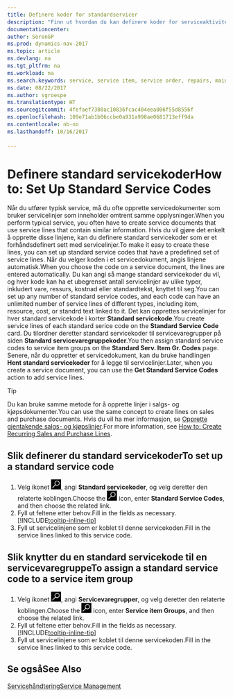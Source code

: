 ```yaml
---
title: Definere koder for standardservicer
description: "Finn ut hvordan du kan definere koder for serviceaktiviteter som utføres ofte."
documentationcenter: 
author: SorenGP
ms.prod: dynamics-nav-2017
ms.topic: article
ms.devlang: na
ms.tgt_pltfrm: na
ms.workload: na
ms.search.keywords: service, service item, service order, repairs, maintenance
ms.date: 08/22/2017
ms.author: sgroespe
ms.translationtype: HT
ms.sourcegitcommit: 4fefaef7380ac10836fcac404eea006f55d8556f
ms.openlocfilehash: 109e71ab1b06ccbe0a931a998ae0681713eff9da
ms.contentlocale: nb-no
ms.lasthandoff: 10/16/2017

---
```


# <a name="how-to-set-up-standard-service-codes"></a><span data-ttu-id="75d43-103">Definere standard servicekoder</span><span class="sxs-lookup"><span data-stu-id="75d43-103">How to: Set Up Standard Service Codes</span></span>
<span data-ttu-id="75d43-104">Når du utfører typisk service, må du ofte opprette servicedokumenter som bruker servicelinjer som inneholder omtrent samme opplysninger.</span><span class="sxs-lookup"><span data-stu-id="75d43-104">When you perform typical service, you often have to create service documents that use service lines that contain similar information.</span></span> <span data-ttu-id="75d43-105">Hvis du vil gjøre det enkelt å opprette disse linjene, kan du definere standard servicekoder som er et forhåndsdefinert sett med servicelinjer.</span><span class="sxs-lookup"><span data-stu-id="75d43-105">To make it easy to create these lines, you can set up standard service codes that have a predefined set of service lines.</span></span> <span data-ttu-id="75d43-106">Når du velger koden i et servicedokument, angis linjene automatisk.</span><span class="sxs-lookup"><span data-stu-id="75d43-106">When you choose the code on a service document, the lines are entered automatically.</span></span> <span data-ttu-id="75d43-107">Du kan angi så mange standard servicekoder du vil, og hver kode kan ha et ubegrenset antall servicelinjer av ulike typer, inkludert vare, ressurs, kostnad eller standardtekst, knyttet til seg.</span><span class="sxs-lookup"><span data-stu-id="75d43-107">You can set up any number of standard service codes, and each code can have an unlimited number of service lines of different types, including item, resource, cost, or standrd text linked to it.</span></span> <span data-ttu-id="75d43-108">Det kan opprettes servicelinjer for hver standard servicekode i korter **Standard servicekode**.</span><span class="sxs-lookup"><span data-stu-id="75d43-108">You create service lines of each standard serice code on the **Standard Service Code** card.</span></span> <span data-ttu-id="75d43-109">Du tilordner deretter standard servicekoder til servicevaregrupper på siden **Standard servicevaregruppekoder**.</span><span class="sxs-lookup"><span data-stu-id="75d43-109">You then assign standard service codes to service item groups on the **Standard Serv. Item Gr. Codes** page.</span></span> <span data-ttu-id="75d43-110">Senere, når du oppretter et servicedokument, kan du bruke handlingen **Hent standard servicekoder** for å legge til servicelinjer.</span><span class="sxs-lookup"><span data-stu-id="75d43-110">Later, when you create a service document, you can use the **Get Standard Service Codes** action to add service lines.</span></span>  
  
> [!Tip]
>  <span data-ttu-id="75d43-111">Du kan bruke samme metode for å opprette linjer i salgs- og kjøpsdokumenter.</span><span class="sxs-lookup"><span data-stu-id="75d43-111">You can use the same concept to create lines on sales and purchase documents.</span></span> <span data-ttu-id="75d43-112">Hvis du vil ha mer informasjon, se [Opprette gjentakende salgs- og kjøpslinjer](sales-how-work-standard-lines.md).</span><span class="sxs-lookup"><span data-stu-id="75d43-112">For more information, see [How to: Create Recurring Sales and Purchase Lines](sales-how-work-standard-lines.md).</span></span>    
  
## <a name="to-set-up-a-standard-service-code"></a><span data-ttu-id="75d43-113">Slik definerer du standard servicekoder</span><span class="sxs-lookup"><span data-stu-id="75d43-113">To set up a standard service code</span></span>    
1. <span data-ttu-id="75d43-114">Velg ikonet ![Søk etter side eller rapport](media/ui-search/search_small.png "Søk etter side eller rapport"), angi **Standard servicekoder**, og velg deretter den relaterte koblingen.</span><span class="sxs-lookup"><span data-stu-id="75d43-114">Choose the ![Search for Page or Report](media/ui-search/search_small.png "Search for Page or Report icon") icon, enter **Standard Service Codes**, and then choose the related link.</span></span>  
2. <span data-ttu-id="75d43-115">Fyll ut feltene etter behov.</span><span class="sxs-lookup"><span data-stu-id="75d43-115">Fill in the fields as necessary.</span></span> [!INCLUDE[tooltip-inline-tip](includes/tooltip-inline-tip_md.md)]  
4. <span data-ttu-id="75d43-116">Fyll ut servicelinjene som er koblet til denne servicekoden.</span><span class="sxs-lookup"><span data-stu-id="75d43-116">Fill in the service lines linked to this service code.</span></span>  

## <a name="to-assign-a-standard-service-code-to-a-service-item-group"></a><span data-ttu-id="75d43-117">Slik knytter du en standard servicekode til en servicevaregruppe</span><span class="sxs-lookup"><span data-stu-id="75d43-117">To assign a standard service code to a service item group</span></span>
1. <span data-ttu-id="75d43-118">Velg ikonet ![Søk etter side eller rapport](media/ui-search/search_small.png "Søk etter side eller rapport"), angi **Servicevaregrupper**, og velg deretter den relaterte koblingen.</span><span class="sxs-lookup"><span data-stu-id="75d43-118">Choose the ![Search for Page or Report](media/ui-search/search_small.png "Search for Page or Report icon") icon, enter **Service item Groups**, and then choose the related link.</span></span>  
2. <span data-ttu-id="75d43-119">Fyll ut feltene etter behov.</span><span class="sxs-lookup"><span data-stu-id="75d43-119">Fill in the fields as necessary.</span></span> [!INCLUDE[tooltip-inline-tip](includes/tooltip-inline-tip_md.md)]
3. <span data-ttu-id="75d43-120">Fyll ut servicelinjene som er koblet til denne servicekoden.</span><span class="sxs-lookup"><span data-stu-id="75d43-120">Fill in the service lines linked to this service code.</span></span>  

## <a name="see-also"></a><span data-ttu-id="75d43-121">Se også</span><span class="sxs-lookup"><span data-stu-id="75d43-121">See Also</span></span>
[<span data-ttu-id="75d43-122">Servicehåndtering</span><span class="sxs-lookup"><span data-stu-id="75d43-122">Service Management</span></span>](service-service.md)
